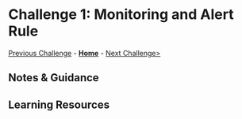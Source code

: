 # Challenge 1: Monitoring and Alert Rule

[Previous Challenge](./00-Prerequisites.md) - **[Home](../README.md)** - [Next Challenge>](./02-Monitoring-And-Alert-Rule-Automation.md)

## Notes & Guidance

## Learning Resources

